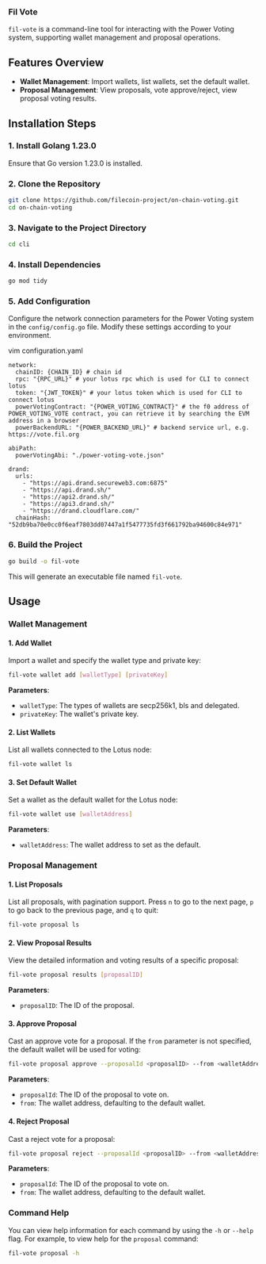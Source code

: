 ### Fil Vote

`fil-vote` is a command-line tool for interacting with the Power Voting system, supporting wallet management and proposal operations.

## Features Overview

- **Wallet Management**: Import wallets, list wallets, set the default wallet.
- **Proposal Management**: View proposals, vote approve/reject, view proposal voting results.

## Installation Steps

### 1. Install Golang 1.23.0

Ensure that Go version 1.23.0 is installed.

### 2. Clone the Repository

```bash
git clone https://github.com/filecoin-project/on-chain-voting.git
cd on-chain-voting
```

### 3. Navigate to the Project Directory

```bash
cd cli
```

### 4. Install Dependencies

```bash
go mod tidy
```

### 5. Add Configuration
Configure the network connection parameters for the Power Voting system in the `config/config.go` file. Modify these settings according to your environment.

vim configuration.yaml
```
network:
  chainID: {CHAIN_ID} # chain id
  rpc: "{RPC_URL}" # your lotus rpc which is used for CLI to connect lotus
  token: "{JWT_TOKEN}" # your lotus token which is used for CLI to connect lotus
  powerVotingContract: "{POWER_VOTING_CONTRACT}" # the f0 address of POWER_VOTING_VOTE contract, you can retrieve it by searching the EVM address in a browser
  powerBackendURL: "{POWER_BACKEND_URL}" # backend service url, e.g. https://vote.fil.org

abiPath:
  powerVotingAbi: "./power-voting-vote.json"
  
drand:
  urls:
    - "https://api.drand.secureweb3.com:6875"
    - "https://api.drand.sh/"
    - "https://api2.drand.sh/"
    - "https://api3.drand.sh/"
    - "https://drand.cloudflare.com/"
  chainHash: "52db9ba70e0cc0f6eaf7803dd07447a1f5477735fd3f661792ba94600c84e971"
```

### 6. Build the Project

```bash
go build -o fil-vote
```

This will generate an executable file named `fil-vote`.

## Usage

### Wallet Management

#### 1. Add Wallet

Import a wallet and specify the wallet type and private key:

```bash
fil-vote wallet add [walletType] [privateKey]
```

**Parameters**:

- `walletType`: The types of wallets are secp256k1, bls and delegated.
- `privateKey`: The wallet's private key.

#### 2. List Wallets

List all wallets connected to the Lotus node:

```bash
fil-vote wallet ls
```

#### 3. Set Default Wallet

Set a wallet as the default wallet for the Lotus node:

```bash
fil-vote wallet use [walletAddress]
```

**Parameters**:

- `walletAddress`: The wallet address to set as the default.

### Proposal Management

#### 1. List Proposals

List all proposals, with pagination support. Press `n` to go to the next page, `p` to go back to the previous page, and `q` to quit:

```bash
fil-vote proposal ls
```

#### 2. View Proposal Results

View the detailed information and voting results of a specific proposal:

```bash
fil-vote proposal results [proposalID]
```

**Parameters**:

- `proposalID`: The ID of the proposal.

#### 3. Approve Proposal

Cast an approve vote for a proposal. If the `from` parameter is not specified, the default wallet will be used for voting:

```bash
fil-vote proposal approve --proposalId <proposalID> --from <walletAddress>
```

**Parameters**:

- `proposalId`: The ID of the proposal to vote on.
- `from`: The wallet address, defaulting to the default wallet.

#### 4. Reject Proposal

Cast a reject vote for a proposal:

```bash
fil-vote proposal reject --proposalId <proposalID> --from <walletAddress>
```

**Parameters**:

- `proposalId`: The ID of the proposal to vote on.
- `from`: The wallet address, defaulting to the default wallet.

### Command Help

You can view help information for each command by using the `-h` or `--help` flag. For example, to view help for the `proposal` command:

```bash
fil-vote proposal -h
```